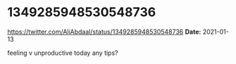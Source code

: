 # 1349285948530548736
https://twitter.com/AliAbdaal/status/1349285948530548736
**Date:** 2021-01-13

feeling v unproductive today any tips?
